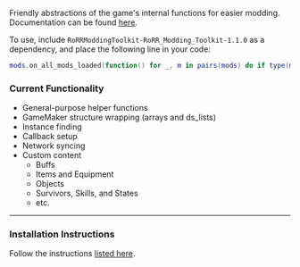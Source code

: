 Friendly abstractions of the game's internal functions for easier modding.  
Documentation can be found [here](https://github.com/RoRRModdingToolkit/RoRR_Modding_Toolkit/wiki).  

To use, include `RoRRModdingToolkit-RoRR_Modding_Toolkit-1.1.0` as a dependency, and place the following line in your code:  
```lua
mods.on_all_mods_loaded(function() for _, m in pairs(mods) do if type(m) == "table" and m.RoRR_Modding_Toolkit then Achievement = m.Achievement Actor = m.Actor Alarm = m.Alarm Array = m.Array Artifact = m.Artifact Buff = m.Buff Callback = m.Callback Class = m.Class Color = m.Color Equipment = m.Equipment Helper = m.Helper Instance = m.Instance Item = m.Item List = m.List Net = m.Net Object = m.Object Player = m.Player Resources = m.Resources Skill = m.Skill State = m.State Survivor_Log = m.Survivor_Log Survivor = m.Survivor Wrap = m.Wrap break end end end)

```

### Current Functionality
* General-purpose helper functions
* GameMaker structure wrapping (arrays and ds_lists)
* Instance finding
* Callback setup
* Network syncing
* Custom content
    * Buffs
    * Items and Equipment
    * Objects
    * Survivors, Skills, and States
    * etc.

---

### Installation Instructions
Follow the instructions [listed here](https://docs.google.com/document/d/1NgLwb8noRLvlV9keNc_GF2aVzjARvUjpND2rxFgxyfw/edit?usp=sharing).

